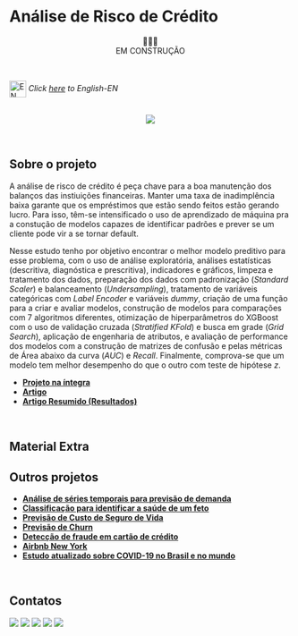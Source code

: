 # Análise de Risco de Crédito

<p align="center">
  🚧🚧🚧
  <br/>
  EM CONSTRUÇÃO  
</p>
<br/>

<img align="center" alt="EN" height="30" width="30" src="https://em-content.zobj.net/thumbs/120/whatsapp/326/flag-united-states_1f1fa-1f1f8.png"> _Click [here](https://github.com/raffaloffredo/credit_risk_analysis) to English-EN_   
<br/>

<p align="center">
  <img src="https://blogger.googleusercontent.com/img/b/R29vZ2xl/AVvXsEjJjMXmJhiDLlQAU1AEZ-NIMZawAmiwfgVIOxoeKwEAgOOhYzoS5QG3ol_z1ZOEu04cqedJUXPzqWGPdtRwn_i9UpB0QvcgDncVOnCF7t1YqqdTe14Zno0i6DfjfQd0babR_mL0f5gqy20j9qMV_0J_IJuxpzl0el4js59PClb-eXly6l7na9oEyHTqa_c/s16000/capa_analise_risco_credito.png">
</p>
<br/>

## Sobre o projeto
A análise de risco de crédito é peça chave para a boa manutenção dos balanços das instiuições financeiras. Manter uma taxa de inadimplência baixa garante que os empréstimos que estão sendo feitos estão gerando lucro. Para isso, têm-se intensificado o uso de aprendizado de máquina pra a constução de modelos capazes de identificar padrões e prever se um cliente pode vir a se tornar default.

Nesse estudo tenho por objetivo encontrar o melhor modelo preditivo para esse problema, com o uso de análise exploratória, análises estatísticas (descritiva, diagnóstica e prescritiva), indicadores e gráficos, limpeza e tratamento dos dados, preparação dos dados com padronização (_Standard Scaler_) e balanceamento (_Undersampling_), tratamento de variáveis categóricas com _Label Encoder_ e variáveis _dummy_, criação de uma função para a criar e avaliar modelos, construção de modelos para comparações com 7 algoritmos diferentes, otimização de hiperparâmetros do XGBoost com o uso de validação cruzada (_Stratified KFold_) e busca em grade (_Grid Search_), aplicação de engenharia de atributos, e avaliação de performance dos modelos com a construção de matrizes de confusão e pelas métricas de Área abaixo da curva (_AUC_) e _Recall_. Finalmente, comprova-se que um modelo tem melhor desempenho do que o outro com teste de hipótese _z_.


* **[Projeto na íntegra]()**
* **[Artigo]()**
* **[Artigo Resumido (Resultados)]()**

<br/>

## Material Extra


## Outros projetos

* **[Análise de séries temporais para previsão de demanda](https://github.com/raffaloffredo/demand_forecasting_with_time_series_portuguese)**
* **[Classificação para identificar a saúde de um feto](https://github.com/raffaloffredo/fetus_health_classification_portuguese)**
* **[Previsão de Custo de Seguro de Vida](https://github.com/raffaloffredo/life_insurance_price_prediction_portuguese)**
* **[Previsão de Churn](https://github.com/raffaloffredo/churn_prediction_portuguese)**
* **[Detecção de fraude em cartão de crédito](https://github.com/raffaloffredo/fraud_detection_portuguese)**
* **[Airbnb New York](https://github.com/raffaloffredo/airbnb_new_york_portuguese)**
* **[Estudo atualizado sobre COVID-19 no Brasil e no mundo](https://github.com/raffaloffredo/covid_2023_portuguese)**
<br/>

 ## Contatos
<div>
  <a href="https://www.linkedin.com/in/raffaela-loffredo/?locale=en_US" target="_blank"><img src="https://img.shields.io/badge/-LinkedIn-%230077B5?style=for-the-badge&logo=linkedin&logoColor=white" target="_blank"></a>
  <a href="https://sites.google.com/view/loffredo/" target="_blank"><img src="https://img.shields.io/badge/website-000000?style=for-the-badge&logo=About.me&logoColor=white"></a>
  <a href = "mailto:raffaloffredo@protonmail.com"><img src="https://img.shields.io/badge/ProtonMail-8B89CC?style=for-the-badge&logo=protonmail&logoColor=white" target="_blank"></a>
  <a href="https://instagram.com/loffredo.ds" target="_blank"><img src="https://img.shields.io/badge/-Instagram-%23E4405F?style=for-the-badge&logo=instagram&logoColor=white" target="_blank"></a>
  <a href="https://medium.com/@loffredo.ds" target="_blank"><img src="https://img.shields.io/badge/Medium-12100E?style=for-the-badge&logo=medium&logoColor=white"></a>
</div>
